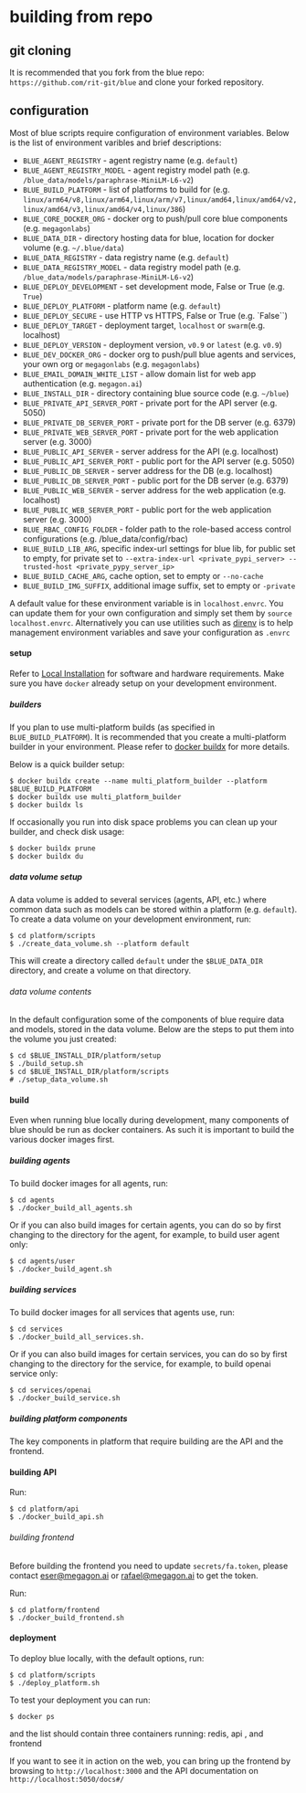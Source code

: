 # building from repo

## git cloning

It is recommended that you fork from the blue repo: `https://github.com/rit-git/blue` and clone your forked repository.

## configuration

Most of blue scripts require configuration of environment variables. Below is the list of environment varibles and brief descriptions:

- `BLUE_AGENT_REGISTRY` - agent registry name (e.g. `default`)
- `BLUE_AGENT_REGISTRY_MODEL` - agent registry model path (e.g. `/blue_data/models/paraphrase-MiniLM-L6-v2`)
- `BLUE_BUILD_PLATFORM` - list of platforms to build for (e.g. `linux/arm64/v8,linux/arm64,linux/arm/v7,linux/amd64,linux/amd64/v2,linux/amd64/v3,linux/amd64/v4,linux/386`)
- `BLUE_CORE_DOCKER_ORG` - docker org to push/pull core blue components (e.g. `megagonlabs`)
- `BLUE_DATA_DIR` - directory hosting data for blue, location for docker volume (e.g. `~/.blue/data`)
- `BLUE_DATA_REGISTRY` - data registry name (e.g. `default`)
- `BLUE_DATA_REGISTRY_MODEL` - data registry model path (e.g. `/blue_data/models/paraphrase-MiniLM-L6-v2`)
- `BLUE_DEPLOY_DEVELOPMENT` - set development mode, False or True (e.g. `True`)
- `BLUE_DEPLOY_PLATFORM` - platform name (e.g. `default`)
- `BLUE_DEPLOY_SECURE` - use HTTP vs HTTPS, False or True (e.g. `False``)
- `BLUE_DEPLOY_TARGET` - deployment target, `localhost` or `swarm`(e.g. localhost)
- `BLUE_DEPLOY_VERSION` - deployment version, `v0.9` or `latest`  (e.g. `v0.9`)
- `BLUE_DEV_DOCKER_ORG` - docker org to push/pull blue agents and services, your own org or `megagonlabs` (e.g. `megagonlabs`)
- `BLUE_EMAIL_DOMAIN_WHITE_LIST` - allow domain list for web app authentication (e.g. `megagon.ai`)
- `BLUE_INSTALL_DIR` - directory containing blue source code (e.g. `~/blue`)
- `BLUE_PRIVATE_API_SERVER_PORT` - private port for the API server (e.g. 5050)
- `BLUE_PRIVATE_DB_SERVER_PORT` - private port for the DB server (e.g. 6379)
- `BLUE_PRIVATE_WEB_SERVER_PORT` - private port for the web application server (e.g. 3000)
- `BLUE_PUBLIC_API_SERVER` - server address for the API (e.g. localhost)
- `BLUE_PUBLIC_API_SERVER_PORT` - public port for the API server  (e.g. 5050)
- `BLUE_PUBLIC_DB_SERVER` - server address for the DB  (e.g. localhost)
- `BLUE_PUBLIC_DB_SERVER_PORT` - public port for the DB server (e.g. 6379)
- `BLUE_PUBLIC_WEB_SERVER` - server address for the web application (e.g. localhost)
- `BLUE_PUBLIC_WEB_SERVER_PORT` -  public port for the web application server (e.g. 3000)
- `BLUE_RBAC_CONFIG_FOLDER` - folder path to the role-based access control configurations (e.g. /blue_data/config/rbac)
- `BLUE_BUILD_LIB_ARG`, specific index-url settings for blue lib, for public set to empty, for private set to `--extra-index-url <private_pypi_server> --trusted-host <private_pypy_server_ip>`
- `BLUE_BUILD_CACHE_ARG`, cache option, set to empty or `--no-cache`
- `BLUE_BUILD_IMG_SUFFIX`, additional image suffix, set to empty or `-private`

A default value for these environment variable is in `localhost.envrc`. You can update them for your own configuration and simply set them by `source localhost.envrc`. Alternatively you can use utilities such as [direnv](https://direnv.net/) is  to help management environment variables and save your configuration as `.envrc`

#### setup

Refer to [Local Installation](LOCAL-INSTALLATION) for software and hardware requirements. Make sure you have `docker` already setup on your development environment.

##### builders

If you plan to use multi-platform builds (as specified in `BLUE_BUILD_PLATFORM`). It is recommended that you create a multi-platform builder in your environment. Please refer to [docker buildx](https://docs.docker.com/reference/cli/docker/buildx/) for more details. 

Below is a quick builder setup:
```
$ docker buildx create --name multi_platform_builder --platform $BLUE_BUILD_PLATFORM
$ docker buildx use multi_platform_builder
$ docker buildx ls
```

If occasionally you run into disk space problems you can clean up your builder, and check disk usage:
```
$ docker buildx prune
$ docker buildx du
```

##### data volume setup

A data volume is added to several services (agents, API, etc.) where common data such as models can be stored within a platform (e.g. `default`). To create a data volume on your development environment, run:

```
$ cd platform/scripts
$ ./create_data_volume.sh --platform default
```
This will create a directory called `default` under the `$BLUE_DATA_DIR` directory, and create a volume on that directory.

###### data volume contents

In the default configuration some of the components of blue require data and models, stored in the data volume. Below are the steps to put them into the volume you just created:

```
$ cd $BLUE_INSTALL_DIR/platform/setup
$ ./build_setup.sh
$ cd $BLUE_INSTALL_DIR/platform/scripts
# ./setup_data_volume.sh
```


#### build

Even when running blue locally during development, many components of blue should be run as docker containers. As such it is important to build the various docker images first.

##### building agents

To build docker images for all agents, run:
```
$ cd agents
$ ./docker_build_all_agents.sh
```

Or if you can also build images for certain agents, you can do so by first changing to the directory for the agent, for example, to build user agent only:
```
$ cd agents/user
$ ./docker_build_agent.sh
```

##### building services 

To build docker images for all services that agents use, run:
```
$ cd services
$ ./docker_build_all_services.sh.
```

Or if you can also build images for certain services, you can do so by first changing to the directory for the service, for example, to build openai service only:
```
$ cd services/openai
$ ./docker_build_service.sh
```


##### building platform components

The key components in platform that require building are the API and the frontend.

#### building API

Run:
```
$ cd platform/api
$ ./docker_build_api.sh
```

###### building frontend

Before building the frontend you need to update `secrets/fa.token`, please contact eser@megagon.ai or rafael@megagon.ai to get the token.

Run:
```
$ cd platform/frontend
$ ./docker_build_frontend.sh
```

#### deployment

To deploy blue locally, with the default options, run:
```
$ cd platform/scripts
$ ./deploy_platform.sh
```

To test your deployment you can run:
```
$ docker ps
```

and the list should contain three containers running: redis, api , and frontend

If you want to see it in action on the web, you can bring up the frontend by browsing to `http://localhost:3000` and the API documentation on `http://localhost:5050/docs#/`


</br>
</br>
